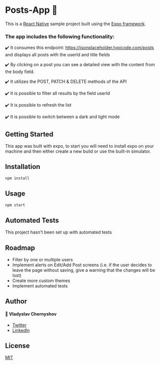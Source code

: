 # Posts-App 📓

This is a [React Native](https://facebook.github.io/react-native/) sample project built using the [Expo framework](https://expo.io).

### The app includes the following functionality:

✔️ It consumes this endpoint: https://jsonplaceholder.typicode.com/posts and displays all posts with the userId and title fields

✔️ By clicking on a post you can see a detailed view with the content from the body field.

✔️ It utilizes the POST, PATCH & DELETE methods of the API

✔️ It is possible to filter all results by the field userId 

✔️ It is possible to refresh the list

✔️ It is possible to switch between a dark and light mode

## Getting Started
This app was built with expo, to start you will need to install expo on your machine and then either create a new build or use the built-in simulator.

## Installation

```bash
npm install
```

## Usage

```bash
npm start
```

## Automated Tests
This project hasn't been set up with automated tests

## Roadmap
- Filter by one or multiple users
- Implement alerts on Edit/Add Post screens (i.e. if the user decides to leave the page without saving, give a warning that the changes will be lost)
- Create more custom themes
- Implement automated tests

## Author
#### 🧔 Vladyslav Chernyshov
- [Twitter](https://twitter.com/vladyslav_c)
- [LinkedIn](https://linkedin.com/in/vladyslav-chernyshov)

## License
[MIT](https://choosealicense.com/licenses/mit/)
